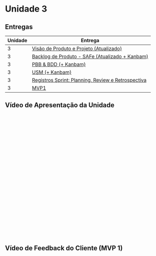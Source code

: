 # Unidade 3

## Entregas
Unidade | Entrega
------- | -------  
3 | [Visão de Produto e Projeto (Atualizado)](https://mdsreq-fga-unb.github.io/2022.2-Dubium/visao/)
3 | [Backlog de Produto - SAFe (Atualizado + Kanbam)](https://mdsreq-fga-unb.github.io/2022.2-Dubium/Requisitos/)
3 | [PBB & BDD (+ Kanbam)](https://mdsreq-fga-unb.github.io/2022.2-Dubium/pbb/)
3 | [USM (+ Kanbam)](https://mdsreq-fga-unb.github.io/2022.2-Dubium/usm/)
3 | [Registros Sprint: Planning, Review e Retrospectiva]()
3 | [MVP1]()

## Vídeo de Apresentação da Unidade

<iframe width="711" height="400" src="" title="Dubium Apresentação" frameborder="0" allow="accelerometer; autoplay; clipboard-write; encrypted-media; gyroscope; picture-in-picture" allowfullscreen></iframe>

## Vídeo de Feedback do Cliente (MVP 1)

<iframe width="711" height="400" src="" title="Dubium Apresentação" frameborder="0" allow="accelerometer; autoplay; clipboard-write; encrypted-media; gyroscope; picture-in-picture" allowfullscreen></iframe>